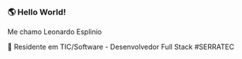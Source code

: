 ### 🌎 Hello World! 

Me chamo Leonardo Esplinio

🎯 Residente em TIC/Software - Desenvolvedor Full Stack
#SERRATEC
